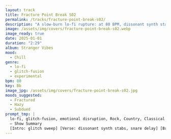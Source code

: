 ```yaml
---
layout: track
title: Fracture Point Break S02
permalink: /tracks/fracture-point-break-s02/
description: "A slow-burn lo-fi rupture: at 80 BPM, dissonant synth stabs and snare-delay percussion flicker through tape haze; a crackling loop drop fractures the calm before a fading ghost trail — chilled surface, emotional disruption underneath."
image: /assets/img/covers/fracture-point-break-s02.webp
image_ready: true
date: 2025-01-01
duration: "2:29"
album: Stranger Vibes
mood:
  - Chill
genre:
  - lo-fi
  - glitch-fusion
  - experimental
bpm: 80
key: Bb
image_jpg: /assets/img/covers/fracture-point-break-s02.jpg
moods_suggested:
  - Fractured
  - Hazy
  - Subdued
prompt_tmp: |
  lo-fi, glitch-fusion, emotional disruption, Rock, Country, Classical
  – Show Summary
  [Intro: glitch sweep] [Verse: dissonant synth stabs, snare delay] [Bridge: crackling loop drop] [Outro: ghost trail]
---
```

